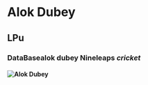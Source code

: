 # Alok Dubey

## LPu
### DataBasealok __dubey__ Nineleaps *cricket* 
#### <img src="" alt="Alok Dubey"/>